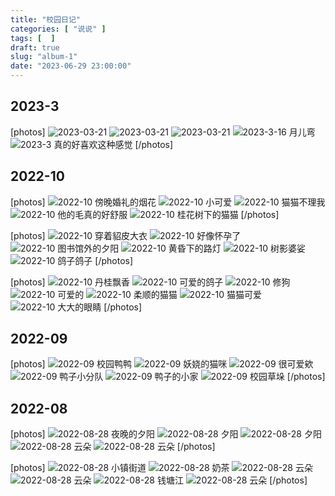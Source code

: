 ```yaml
---
title: "校园日记"
categories: [ "说说" ]
tags: [  ]
draft: true
slug: "album-1"
date: "2023-06-29 23:00:00"
---
```


## 2023-3 ##
[photos]
![2023-03-21](https://album.wangyunzi.com/1679374117347.jpg)
![2023-03-21](https://album.wangyunzi.com/1679374117348.jpg)
![2023-03-21](https://album.wangyunzi.com/1679374117349.jpg)
![2023-3-16 月儿弯](https://album.wangyunzi.com/1678975845411.jpg)
![2023-3 真的好喜欢这种感觉](https://album.wangyunzi.com/1678975726916.jpg)
[/photos]

## 2022-10 ##
[photos]
![2022-10 傍晚婚礼的烟花](https://blog.wangyunzi.com/life/2022-10/1.jpg)
![2022-10 小可爱](https://blog.wangyunzi.com/life/2022-10/2.jpg)
![2022-10 猫猫不理我](https://blog.wangyunzi.com/life/2022-10/3.jpg)
​![2022-10 他的毛真的好舒服](https://blog.wangyunzi.com/life/2022-10/4.jpg)
​![2022-10 桂花树下的猫猫](https://blog.wangyunzi.com/life/2022-10/5.jpg)
[/photos]


[photos]
![2022-10 穿着貂皮大衣](https://blog.wangyunzi.com/life/2022-10/6.jpg)
​![2022-10 好像怀孕了](https://blog.wangyunzi.com/life/2022-10/7.jpg)
​![2022-10 图书馆外的夕阳](https://blog.wangyunzi.com/life/2022-10/8.jpg)
​![2022-10 黄昏下的路灯](https://blog.wangyunzi.com/life/2022-10/9.jpg)
​![2022-10 树影婆娑](https://blog.wangyunzi.com/life/2022-10/10.jpg)
​![2022-10 鸽子鸽子](https://blog.wangyunzi.com/life/2022-10/11.jpg)
[/photos]


[photos]
![2022-10 丹桂飘香](https://blog.wangyunzi.com/life/2022-10/12.jpg)
![2022-10 可爱的鸽子](https://blog.wangyunzi.com/life/2022-10/13.jpg)
![2022-10 修狗](https://blog.wangyunzi.com/life/2022-10/14.jpg)
![2022-10 可爱的](https://blog.wangyunzi.com/life/2022-10/15.jpg)
![2022-10 柔顺的猫猫](https://blog.wangyunzi.com/life/2022-10/16.jpg)
![2022-10 猫猫可爱](https://blog.wangyunzi.com/life/2022-10/17.jpg)
![2022-10 大大的眼睛](https://blog.wangyunzi.com/life/2022-10/18.jpg)
[/photos]

## 2022-09 ##
[photos]
![2022-09 校园鸭鸭](https://blog.wangyunzi.com/life/2022-09/1.jpg)
![2022-09 妖娆的猫咪](https://blog.wangyunzi.com/life/2022-09/2.jpg)
![2022-09 很可爱欸](https://blog.wangyunzi.com/life/2022-09/3.jpg)
![2022-09 鸭子小分队](https://blog.wangyunzi.com/life/2022-09/4.jpg)
![2022-09 鸭子的小家](https://blog.wangyunzi.com/life/2022-09/5.jpg)
![2022-09 校园草垛](https://blog.wangyunzi.com/life/2022-09/6.jpg)
[/photos]

## 2022-08 ##
[photos]
![2022-08-28 夜晚的夕阳](https://bu.dusays.com/2022/08/28/630b2a36aa715.jpg)
![2022-08-28 夕阳](https://bu.dusays.com/2022/08/28/630b2a329c96b.jpg)
![2022-08-28 夕阳](https://bu.dusays.com/2022/08/28/630b2a3139490.jpg)
![2022-08-28 云朵](https://bu.dusays.com/2022/08/28/630b2a2f83474.jpg)
![2022-08-28 云朵](https://bu.dusays.com/2022/08/28/630b2a2def18e.jpg)
[/photos]


[photos]
![2022-08-28 小镇街道](https://bu.dusays.com/2022/08/28/630b2a2bde1e1.jpg)
![2022-08-28 奶茶](https://bu.dusays.com/2022/08/28/630b2a29d050e.jpg)
![2022-08-28 云朵](https://bu.dusays.com/2022/08/28/630b2a26d8bcd.jpg)
![2022-08-28 云朵](https://bu.dusays.com/2022/08/28/630b2a2474b0e.jpg)
​![2022-08-28 钱塘江](https://bu.dusays.com/2022/08/28/630b2a233e8d5.jpg)
![2022-08-28 云朵](https://bu.dusays.com/2022/08/28/630b2a2182e57.jpg)
[/photos]
